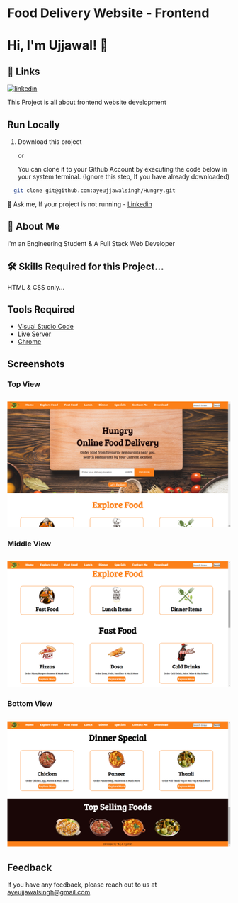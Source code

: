 
# Food Delivery Website - Frontend
# Hi, I'm Ujjawal! 👋
## 🔗 Links
[![linkedin](https://img.shields.io/badge/linkedin-0A66C2?style=for-the-badge&logo=linkedin&logoColor=white)](https://www.linkedin.com/in/ayeujjawalsingh/)

This Project is all about frontend website development
    
## Run Locally

1. Download this project

    or

    You can clone it to your Github Account by executing the code below in your system terminal. (Ignore this step, If you have already downloaded)
```bash
  git clone git@github.com:ayeujjawalsingh/Hungry.git
```

💬 Ask me, If your project is not running - 
[Linkedin](https://www.linkedin.com/in/ayeujjawalsingh)
## 🚀 About Me
I'm an Engineering Student & A Full Stack Web Developer


## 🛠 Skills Required for this Project...
HTML & CSS only...

## Tools Required
- [Visual Studio Code](https://code.visualstudio.com/download)
- [Live Server](https://marketplace.visualstudio.com/items?itemName=ritwickdey.LiveServer)
- [Chrome](https://www.google.com/chrome/thank-you.html?brand=JJTC&statcb=1&installdataindex=empty&defaultbrowser=0#)


## Screenshots

### Top View

![App Screenshot](https://github.com/ayeujjawalsingh/Hungry/blob/master/img/Screenshot%20(24).png)
-

### Middle View

![App Screenshot](https://github.com/ayeujjawalsingh/Hungry/blob/master/img/Screenshot%20(25).png)
-

### Bottom View


![App Screenshot](https://github.com/ayeujjawalsingh/Hungry/blob/master/img/Screenshot%20(27).png)
-
## Feedback

If you have any feedback, please reach out to us at ayeujjawalsingh@gmail.com

